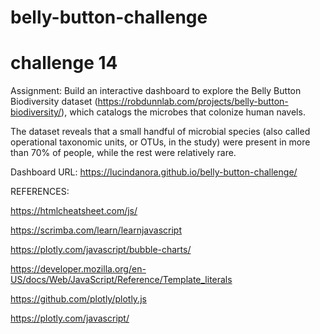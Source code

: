 # belly-button-challenge
# challenge 14

Assignment: Build an interactive dashboard to explore the Belly Button Biodiversity dataset (https://robdunnlab.com/projects/belly-button-biodiversity/),  which catalogs the microbes that colonize human navels.

The dataset reveals that a small handful of microbial species (also called operational taxonomic units, or OTUs, in the study) were present in more than 70% of people, while the rest were relatively rare.


Dashboard URL: https://lucindanora.github.io/belly-button-challenge/

REFERENCES:

https://htmlcheatsheet.com/js/


https://scrimba.com/learn/learnjavascript


https://plotly.com/javascript/bubble-charts/


https://developer.mozilla.org/en-US/docs/Web/JavaScript/Reference/Template_literals


https://github.com/plotly/plotly.js


https://plotly.com/javascript/
